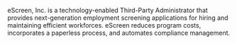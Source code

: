 eScreen, Inc. is a technology-enabled Third-Party Administrator that provides next-generation employment screening applications for hiring and maintaining efficient workforces. eScreen reduces program costs, incorporates a paperless process, and automates compliance management.